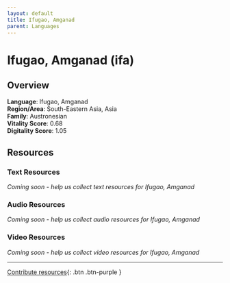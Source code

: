 ```yaml
---
layout: default
title: Ifugao, Amganad
parent: Languages
---
```


# Ifugao, Amganad (ifa)

## Overview

**Language**: Ifugao, Amganad  
**Region/Area**: South-Eastern Asia, Asia  
**Family**: Austronesian  
**Vitality Score**: 0.68  
**Digitality Score**: 1.05  

## Resources

### Text Resources
*Coming soon - help us collect text resources for Ifugao, Amganad*

### Audio Resources
*Coming soon - help us collect audio resources for Ifugao, Amganad*

### Video Resources
*Coming soon - help us collect video resources for Ifugao, Amganad*

---

[Contribute resources](https://fairtrain.github.io/){: .btn .btn-purple }

